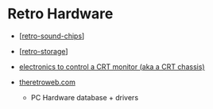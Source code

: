 Retro Hardware
==============

* [[retro-sound-chips]]
* [[retro-storage]]


* [electronics to control a CRT monitor (aka a CRT chassis)](https://github.com/tdaede/td-crt)
* [theretroweb.com](https://theretroweb.com/)
    * PC Hardware database + drivers

[//begin]: # "Autogenerated link references for markdown compatibility"
[retro-sound-chips]: retro-sound-chips.md "Retro Sound Chips"
[retro-storage]: retro-storage.md "Retro Storage"
[//end]: # "Autogenerated link references"